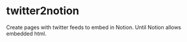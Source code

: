 # twitter2notion
Create pages with twitter feeds to embed in Notion. Until Notion allows embedded html.
